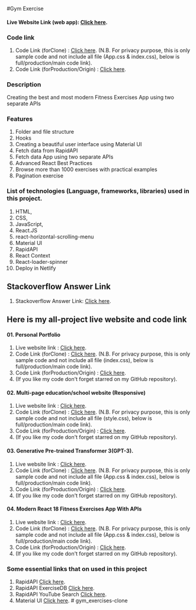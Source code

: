 #Gym Exercise

#### Live Website Link (web app): [Click here](https://gymexercises01.netlify.app/).

### Code link  
01. Code Link (forClone) : [Click here](). (N.B. For privacy purpose, this is only sample code and not include all file (App.css & index.css), below is full/production/main code link).
02. Code Link (forProduction/Origin) : [Click here](https://github.com/nurulcse7/gym_exercises). 

### Description
Creating the best and most modern Fitness Exercises App using two separate APIs

### Features
01.	Folder and file structure
02.	Hooks
03.	Creating a beautiful user interface using Material UI
04.	Fetch data from RapidAPI 
05.	Fetch data App using two separate APIs
06. Advanced React Best Practices
07.	Browse more than 1000 exercises with practical examples
08.	Pagination exercise 


### List of technologies (Language, frameworks, libraries) used in this project. 
01. HTML, 
02. CSS,
03. JavaScript,
04. React.JS
05. react-horizontal-scrolling-menu
06. Material UI 
07. RapidAPI
08. React Context
09. React-loader-spinner
10. Deploy in Netlify


## Stackoverflow Answer Link
01. Stackoverflow Answer Link: [Click here](https://stackoverflow.com/questions/70220413/error-usehref-may-be-used-only-in-the-context-of-a-router-component-it-wor/72661409#72661409).


## Here is my all-project live website and code link 

#### 01. Personal Portfolio
01. Live website link : [Click here](https://portfolio-frontend-83a97.web.app/).
02. Code Link (forClone) : [Click here](https://github.com/nurulcse7/portfolio-frontend-clone). (N.B. For privacy purpose, this is only sample code and not include all file (index.css), below is full/production/main code link).
03. Code Link (forProduction/Origin) : [Click here](https://github.com/nurulcse7/portfolio-frontend). 
04. (If you like my code don't forget starred on my GitHub repository).

#### 02. Multi-page education/school website (Responsive)
01. Live website link : [Click here](https://astounding-gumdrop-315dc7.netlify.app/).
02. Code Link (forClone) : [Click here](https://github.com/nurulcse7/educational-website-clone). (N.B. For privacy purpose, this is only sample code and not include all file (style.css), below is full/production/main code link).
03. Code Link (forProduction/Origin) : [Click here](https://github.com/nurulcse7/education-web).
04. (If you like my code don't forget starred on my GitHub repository).

#### 03. Generative Pre-trained Transformer 3(GPT-3).
01. Live website link : [Click here](https://gpt3-jsm.web.app/).
02. Code Link (forClone) : [Click here](https://github.com/nurulcse7/gpt3_jsm-clone). (N.B. For privacy purpose, this is only sample code and not include all file (App.css & index.css), below is full/production/main code link).
03. Code Link (forProduction/Origin) : [Click here](https://github.com/nurulcse7/gpt-3). 
04. (If you like my code don't forget starred on my GitHub repository).

#### 04. Modern React 18 Fitness Exercises App With APIs
01. Live website link : [Click here](https://gymexercises01.netlify.app/).
02. Code Link (forClone) : [Click here](). (N.B. For privacy purpose, this is only sample code and not include all file (App.css & index.css), below is full/production/main code link).
03. Code Link (forProduction/Origin) : [Click here](https://github.com/nurulcse7/gym_exercises). 
04. (If you like my code don't forget starred on my GitHub repository).

### Some essential links that on used in this project
01. RapidAPI   [Click here](https://rapidapi.com/hub).
01. RapidAPI ExerciseDB [Click here](https://rapidapi.com/justin-WFnsXH_t6/api/exercisedb/).
01. RapidAPI YouTube Search [Click here](https://rapidapi.com/h0p3rwe/api/youtube-search-and-download).
02. Material UI  [Click here](https://mui.com/).
#   g y m _ e x e r c i s e s - c l o n e  
 